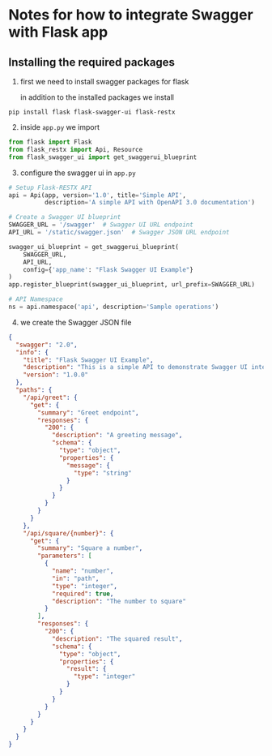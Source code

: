 # Notes for how to integrate Swagger with Flask app

## Installing the required packages

1. first we need to install swagger packages for flask

   in addition to the installed packages we install

```
pip install flask flask-swagger-ui flask-restx
```

2. inside `app.py` we import

```python
from flask import Flask
from flask_restx import Api, Resource
from flask_swagger_ui import get_swaggerui_blueprint
```

3. configure the swagger ui in `app.py`

```python
# Setup Flask-RESTX API
api = Api(app, version='1.0', title='Simple API',
          description='A simple API with OpenAPI 3.0 documentation')

# Create a Swagger UI blueprint
SWAGGER_URL = '/swagger'  # Swagger UI URL endpoint
API_URL = '/static/swagger.json'  # Swagger JSON URL endpoint

swagger_ui_blueprint = get_swaggerui_blueprint(
    SWAGGER_URL,
    API_URL,
    config={'app_name': "Flask Swagger UI Example"}
)
app.register_blueprint(swagger_ui_blueprint, url_prefix=SWAGGER_URL)

# API Namespace
ns = api.namespace('api', description='Sample operations')
```

4. we create the Swagger JSON file

```json
{
  "swagger": "2.0",
  "info": {
    "title": "Flask Swagger UI Example",
    "description": "This is a simple API to demonstrate Swagger UI integration with Flask",
    "version": "1.0.0"
  },
  "paths": {
    "/api/greet": {
      "get": {
        "summary": "Greet endpoint",
        "responses": {
          "200": {
            "description": "A greeting message",
            "schema": {
              "type": "object",
              "properties": {
                "message": {
                  "type": "string"
                }
              }
            }
          }
        }
      }
    },
    "/api/square/{number}": {
      "get": {
        "summary": "Square a number",
        "parameters": [
          {
            "name": "number",
            "in": "path",
            "type": "integer",
            "required": true,
            "description": "The number to square"
          }
        ],
        "responses": {
          "200": {
            "description": "The squared result",
            "schema": {
              "type": "object",
              "properties": {
                "result": {
                  "type": "integer"
                }
              }
            }
          }
        }
      }
    }
  }
}
```
